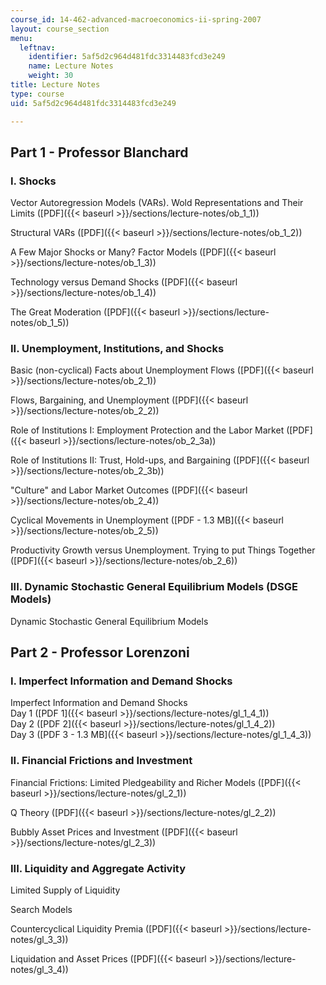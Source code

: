 ```yaml
---
course_id: 14-462-advanced-macroeconomics-ii-spring-2007
layout: course_section
menu:
  leftnav:
    identifier: 5af5d2c964d481fdc3314483fcd3e249
    name: Lecture Notes
    weight: 30
title: Lecture Notes
type: course
uid: 5af5d2c964d481fdc3314483fcd3e249

---
```


Part 1 - Professor Blanchard
----------------------------

### I. Shocks

Vector Autoregression Models (VARs). Wold Representations and Their Limits ([PDF]({{< baseurl >}}/sections/lecture-notes/ob_1_1))

Structural VARs ([PDF]({{< baseurl >}}/sections/lecture-notes/ob_1_2))

A Few Major Shocks or Many? Factor Models ([PDF]({{< baseurl >}}/sections/lecture-notes/ob_1_3))

Technology versus Demand Shocks ([PDF]({{< baseurl >}}/sections/lecture-notes/ob_1_4))

The Great Moderation ([PDF]({{< baseurl >}}/sections/lecture-notes/ob_1_5))

### II. Unemployment, Institutions, and Shocks

Basic (non-cyclical) Facts about Unemployment Flows ([PDF]({{< baseurl >}}/sections/lecture-notes/ob_2_1))

Flows, Bargaining, and Unemployment ([PDF]({{< baseurl >}}/sections/lecture-notes/ob_2_2))

Role of Institutions I: Employment Protection and the Labor Market ([PDF]({{< baseurl >}}/sections/lecture-notes/ob_2_3a))

Role of Institutions II: Trust, Hold-ups, and Bargaining ([PDF]({{< baseurl >}}/sections/lecture-notes/ob_2_3b))

"Culture" and Labor Market Outcomes ([PDF]({{< baseurl >}}/sections/lecture-notes/ob_2_4))

Cyclical Movements in Unemployment ([PDF - 1.3 MB]({{< baseurl >}}/sections/lecture-notes/ob_2_5))

Productivity Growth versus Unemployment. Trying to put Things Together ([PDF]({{< baseurl >}}/sections/lecture-notes/ob_2_6))

### III. Dynamic Stochastic General Equilibrium Models (DSGE Models)

Dynamic Stochastic General Equilibrium Models

Part 2 - Professor Lorenzoni
----------------------------

### I. Imperfect Information and Demand Shocks

Imperfect Information and Demand Shocks  
Day 1 ([PDF 1]({{< baseurl >}}/sections/lecture-notes/gl_1_4_1))  
Day 2 ([PDF 2]({{< baseurl >}}/sections/lecture-notes/gl_1_4_2))  
Day 3 ([PDF 3 - 1.3 MB]({{< baseurl >}}/sections/lecture-notes/gl_1_4_3))

### II. Financial Frictions and Investment

Financial Frictions: Limited Pledgeability and Richer Models ([PDF]({{< baseurl >}}/sections/lecture-notes/gl_2_1))

Q Theory ([PDF]({{< baseurl >}}/sections/lecture-notes/gl_2_2))

Bubbly Asset Prices and Investment ([PDF]({{< baseurl >}}/sections/lecture-notes/gl_2_3))

### III. Liquidity and Aggregate Activity

Limited Supply of Liquidity

Search Models

Countercyclical Liquidity Premia ([PDF]({{< baseurl >}}/sections/lecture-notes/gl_3_3))

Liquidation and Asset Prices ([PDF]({{< baseurl >}}/sections/lecture-notes/gl_3_4))